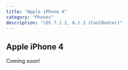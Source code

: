 ```yaml
---
title: "Apple iPhone 4"
category: "Phones"
description: "iOS 7.1.2, 6.1.3 (CoolBooter)"
---
```


## Apple iPhone 4

Coming soon!
